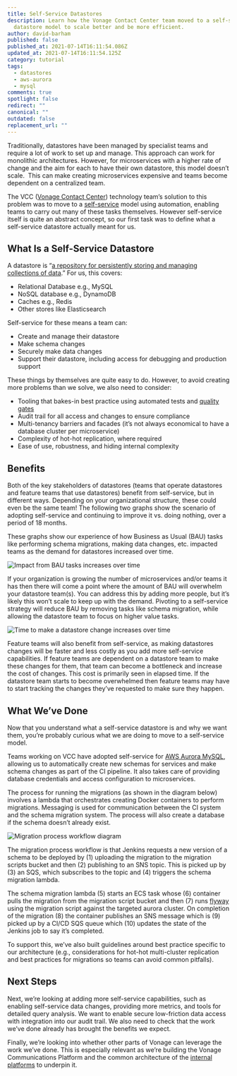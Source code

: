 ```yaml
---
title: Self-Service Datastores
description: Learn how the Vonage Contact Center team moved to a self-service
  datastore model to scale better and be more efficient.
author: david-barham
published: false
published_at: 2021-07-14T16:11:54.086Z
updated_at: 2021-07-14T16:11:54.125Z
category: tutorial
tags:
  - datastores
  - aws-aurora
  - mysql
comments: true
spotlight: false
redirect: ""
canonical: ""
outdated: false
replacement_url: ""
---
```

Traditionally, datastores have been managed by specialist teams and require a lot of work to set up and manage. This approach can work for monolithic architectures. However, for microservices with a higher rate of change and the aim for each to have their own datastore, this model doesn’t scale.  This can make creating microservices expensive and teams become dependent on a centralized team.

The VCC ([Vonage Contact Center](https://www.vonage.co.uk/contact-centers/)) technology team’s solution to this problem was to move to a [self-service](https://medium.com/hashicorp-engineering/embrace-the-change-or-why-to-consider-self-service-infrastructure-9405dc6ff4bc) model using automation, enabling teams to carry out many of these tasks themselves. However self-service itself is quite an abstract concept, so our first task was to define what a self-service datastore actually meant for us.

## What Is a Self-Service Datastore

A datastore is “[a repository for persistently storing and managing collections of data](https://en.wikipedia.org/wiki/Data_store).” For us, this covers:

* Relational Database e.g., MySQL
* NoSQL database e.g., DynamoDB
* Caches e.g., Redis
* Other stores like Elasticsearch

Self-service for these means a team can:

* Create and manage their datastore
* Make schema changes
* Securely make data changes
* Support their datastore, including access for debugging and production support

These things by themselves are quite easy to do. However, to avoid creating more problems than we solve, we also need to consider:

* Tooling that bakes-in best practice using automated tests and [quality gates](https://dzone.com/articles/devops-pipeline-quality-gates-a-double-edged-sword)
* Audit trail for all access and changes to ensure compliance
* Multi-tenancy barriers and facades (it’s not always economical to have a database cluster per microservice)
* Complexity of hot-hot replication, where required
* Ease of use, robustness, and hiding internal complexity

## Benefits

Both of the key stakeholders of datastores (teams that operate datastores and feature teams that use datastores) benefit from self-service, but in different ways. Depending on your organizational structure, these could even be the same team! The following two graphs show the scenario of adopting self-service and continuing to improve it vs. doing nothing, over a period of 18 months.

These graphs show our experience of how Business as Usual (BAU) tasks like performing schema migrations, making data changes, etc. impacted teams as the demand for datastores increased over time.

![](/content/blog/self-service-datastores/self-service-datastores-1.png "Impact from BAU tasks increases over time")

If your organization is growing the number of microservices and/or teams it has then there will come a point where the amount of BAU will overwhelm your datastore team(s). You can address this by adding more people, but it’s likely this won’t scale to keep up with the demand. Pivoting to a self-service strategy will reduce BAU by removing tasks like schema migration, while allowing the datastore team to focus on higher value tasks.

![](/content/blog/self-service-datastores/self-service-datastores-2.png "Time to make a datastore change increases over time")

Feature teams will also benefit from self-service, as making datastores changes will be faster and less costly as you add more self-service capabilities. If feature teams are dependent on a datastore team to make these changes for them, that team can become a bottleneck and increase the cost of changes. This cost is primarily seen in elapsed time. If the datastore team starts to become overwhelmed then feature teams may have to start tracking the changes they’ve requested to make sure they happen.

## What We’ve Done

Now that you understand what a self-service datastore is and why we want them, you’re probably curious what we are doing to move to a self-service model.

Teams working on VCC have adopted self-service for [AWS Aurora MySQL](https://aws.amazon.com/rds/aurora/mysql-features/), allowing us to automatically create new schemas for services and make schema changes as part of the CI pipeline. It also takes care of providing database credentials and access configuration to microservices.

The process for running the migrations (as shown in the diagram below) involves a lambda that orchestrates creating Docker containers to perform migrations. Messaging is used for communication between the CI system and the schema migration system. The process will also create a database if the schema doesn’t already exist.

![Migration process workflow diagram](/content/blog/self-service-datastores/self-service-datastores-3.png)

The migration process workflow is that Jenkins requests a new version of a schema to be deployed by (1) uploading the migration to the migration scripts bucket and then (2) publishing to an SNS topic. This is picked up by (3) an SQS, which subscribes to the topic and (4) triggers the schema migration lambda. 

The schema migration lambda (5) starts an ECS task whose (6) container pulls the migration from the migration script bucket and then (7) runs [flyway](https://flywaydb.org/) using the migration script against the targeted aurora cluster. On completion of the migration (8) the container publishes an SNS message which is (9) picked up by a CI/CD SQS queue which (10) updates the state of the Jenkins job to say it’s completed.

To support this, we’ve also built guidelines around best practice specific to our architecture (e.g., considerations for hot-hot multi-cluster replication and best practices for migrations so teams can avoid common pitfalls).

## Next Steps

Next, we’re looking at adding more self-service capabilities, such as enabling self-service data changes, providing more metrics, and tools for detailed query analysis. We want to enable secure low-friction data access with integration into our audit trail. We also need to check that the work we’ve done already has brought the benefits we expect.

Finally, we’re looking into whether other parts of Vonage can leverage the work we’ve done. This is especially relevant as we’re building the Vonage Communications Platform and the common architecture of the [internal platforms](https://martinfowler.com/articles/talk-about-platforms.html) to underpin it.